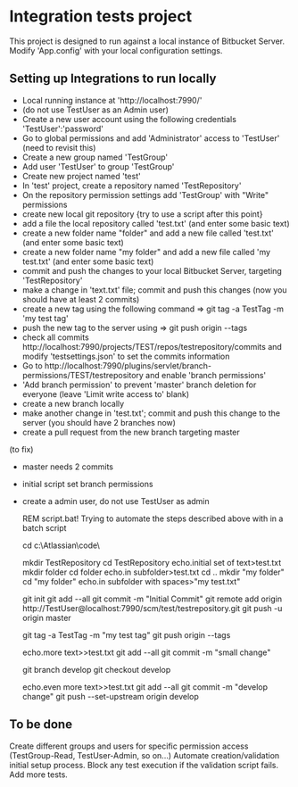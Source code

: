 ﻿# Integration tests project

This project is designed to run against a local instance of Bitbucket Server.
Modify 'App.config' with your local configuration settings.


## Setting up Integrations to run locally

 * Local running instance at 'http://localhost:7990/'
 * (do not use TestUser as an Admin user)
 * Create a new user account using the following credentials 'TestUser':'password'
 * Go to global permissions and add 'Administrator' access to 'TestUser' (need to revisit this)
 * Create a new group named 'TestGroup'
 * Add user 'TestUser' to group 'TestGroup'
 * Create new project named 'test'
 * In 'test' project, create a repository named 'TestRepository'
 * On the repository permission settings add 'TestGroup' with "Write" permissions 
 * create new local git repository {try to use a script after this point}
 * add a file the local repository called 'test.txt' (and enter some basic text)
 * create a new folder name "folder" and add a new file called 'test.txt' (and enter some basic text)
 * create a new folder name "my folder" and add a new file called 'my test.txt' (and enter some basic text)
 * commit and push the changes to your local Bitbucket Server, targeting 'TestRepository'
 * make a change in 'text.txt' file; commit and push this changes (now you should have at least 2 commits)
 * create a new tag using the following command => git tag -a TestTag -m 'my test tag'
 * push the new tag to the server using => git push origin --tags
 * check all commits http://localhost:7990/projects/TEST/repos/testrepository/commits and modify 'testsettings.json' to set the commits information
 * Go to http://localhost:7990/plugins/servlet/branch-permissions/TEST/testrepository and enable 'branch permissions'
 * 'Add branch permission' to prevent 'master' branch deletion for everyone (leave 'Limit write access to' blank)
 * create a new branch locally
 * make another change in 'test.txt'; commit and push this change to the server (you should have 2 branches now)
 * create a pull request from the new branch targeting master

 (to fix)
 - master needs 2 commits
 - initial script set branch permissions
 - create a admin user, do not use TestUser as admin


	REM script.bat! Trying to automate the steps described above with in a batch script

	cd c:\Atlassian\code\

	mkdir TestRepository
	cd TestRepository
	echo.initial set of text>test.txt
	mkdir folder
	cd folder
	echo.in subfolder>test.txt
	cd ..
	mkdir "my folder"
	cd "my folder"
	echo.in subfolder with spaces>"my test.txt"

	git init
	git add --all
	git commit -m "Initial Commit"
	git remote add origin http://TestUser@localhost:7990/scm/test/testrepository.git
	git push -u origin master

	git tag -a TestTag -m "my test tag"
	git push origin --tags

	echo.more text>>test.txt
	git add --all
	git commit -m "small change"

	git branch develop
	git checkout develop

	echo.even more text>>test.txt
	git add --all
	git commit -m "develop change"
	git push --set-upstream origin develop


 
## To be done

Create different groups and users for specific permission access (TestGroup-Read, TestUser-Admin, so on...)
Automate creation/validation initial setup process.
Block any test execution if the validation script fails.
Add more tests.